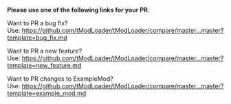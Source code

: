 **Please use one of the following links for your PR**:

Want to PR a bug fix? <br>
Use: https://github.com/tModLoader/tModLoader/compare/master...master?template=bug_fix.md

Want to PR a new feature? <br>
Use: https://github.com/tModLoader/tModLoader/compare/master...master?template=new_feature.md

Want to PR changes to ExampleMod? <br>
Use: https://github.com/tModLoader/tModLoader/compare/master...master?template=example_mod.md

